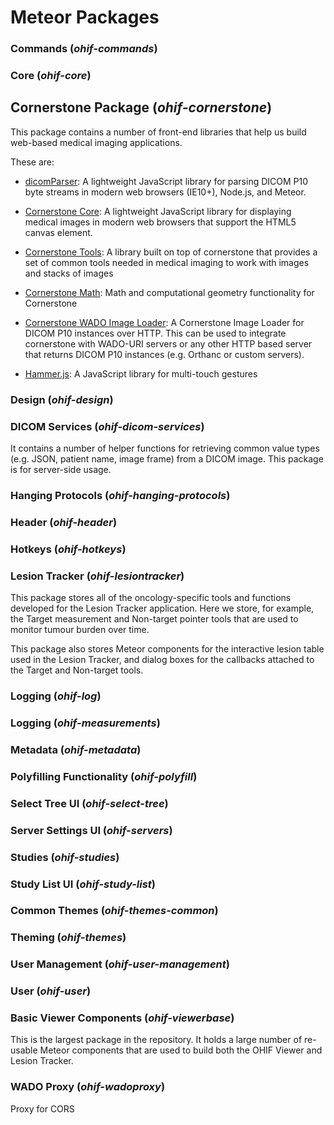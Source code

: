 # Meteor Packages

### Commands (*ohif-commands*)
### Core (*ohif-core*)

## Cornerstone Package (*ohif-cornerstone*)

This package contains a number of front-end libraries that help us build web-based medical imaging applications.

These are:
- [dicomParser](https://github.com/cornerstonejs/dicomParser):
A lightweight JavaScript library for parsing DICOM P10 byte streams in modern web browsers (IE10+), Node.js, and Meteor.

- [Cornerstone Core](https://github.com/cornerstonejs/cornerstone):
A lightweight JavaScript library for displaying medical images in modern web browsers that support the HTML5 canvas element.

- [Cornerstone Tools](https://github.com/cornerstonejs/cornerstoneTools):
A library built on top of cornerstone that provides a set of common tools needed in medical imaging to work with images and stacks of images

- [Cornerstone Math](https://github.com/cornerstonejs/cornerstoneMath):
Math and computational geometry functionality for Cornerstone

- [Cornerstone WADO Image Loader](https://github.com/cornerstonejs/cornerstoneWADOImageLoader):
A Cornerstone Image Loader for DICOM P10 instances over HTTP. This can be used to integrate cornerstone with WADO-URI servers or any other HTTP based server that returns DICOM P10 instances (e.g. Orthanc or custom servers).

- [Hammer.js](https://github.com/hammerjs/hammer.js):
A JavaScript library for multi-touch gestures

### Design (*ohif-design*)
### DICOM Services (*ohif-dicom-services*)
It contains a number of helper functions for retrieving common value types (e.g. JSON, patient name, image frame) from a DICOM image. This package is for server-side usage.

### Hanging Protocols (*ohif-hanging-protocols*)
### Header (*ohif-header*)
### Hotkeys (*ohif-hotkeys*)

### Lesion Tracker (*ohif-lesiontracker*)
This package stores all of the oncology-specific tools and functions developed for the Lesion Tracker application. Here we store, for example, the Target measurement and Non-target pointer tools that are used to monitor tumour burden over time.

This package also stores Meteor components for the interactive lesion table used in the Lesion Tracker, and dialog boxes for the callbacks attached to the Target and Non-target tools.

### Logging (*ohif-log*)
### Logging (*ohif-measurements*)
### Metadata (*ohif-metadata*)
### Polyfilling Functionality (*ohif-polyfill*)

### Select Tree UI (*ohif-select-tree*)
### Server Settings UI (*ohif-servers*)
### Studies (*ohif-studies*)
### Study List UI (*ohif-study-list*)
### Common Themes (*ohif-themes-common*)
### Theming (*ohif-themes*)
### User Management (*ohif-user-management*)
### User (*ohif-user*)

### Basic Viewer Components (*ohif-viewerbase*)
This is the largest package in the repository. It holds a large number of re-usable Meteor components that are used to build both the OHIF Viewer and Lesion Tracker.

### WADO Proxy (*ohif-wadoproxy*)
Proxy for CORS
